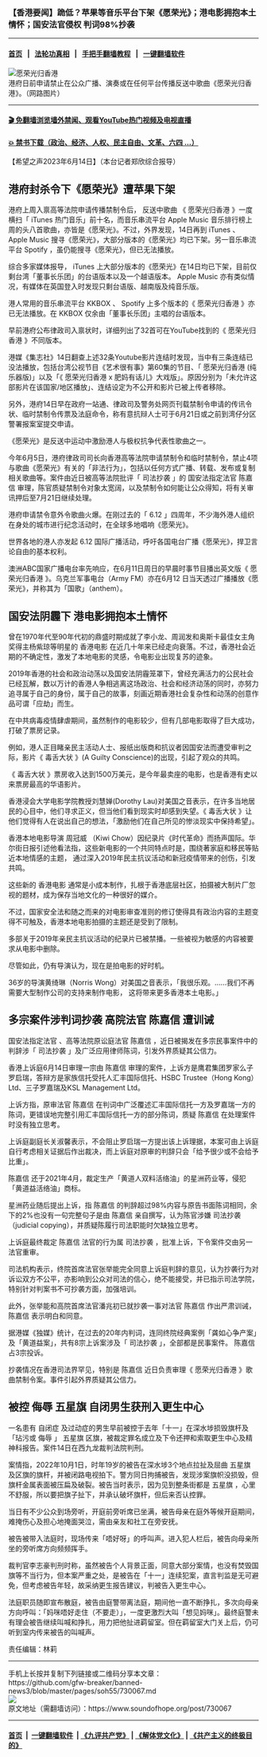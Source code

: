 ### 【香港要闻】跪低？苹果等音乐平台下架《愿荣光》；港电影拥抱本土情怀；国安法官侵权 判词98%抄袭
------------------------

#### [首页](https://github.com/gfw-breaker/banned-news3/blob/master/README.md) &nbsp;&nbsp;|&nbsp;&nbsp; [法轮功真相](https://github.com/begood0513/basic/blob/master/README.md)  &nbsp;&nbsp;|&nbsp;&nbsp; [手把手翻墙教程](https://github.com/gfw-breaker/guides/wiki)  &nbsp;&nbsp;|&nbsp;&nbsp; [一键翻墙软件](https://github.com/gfw-breaker/nogfw/blob/master/README.md)  



<div><img alt="愿荣光归香港" src="https://img.soundofhope.org/2023-01/1673037243638.jpg"/>
<br/><figcaption class="caption">
 港府日前申请禁止在公众广播、演奏或在任何平台传播反送中歌曲《愿荣光归香港》。（网路图片）
</figcaption></div><hr/>

#### [ 🎬  免翻墙浏览墙外禁闻、观看YouTube热门视频及电视直播](https://github.com/gfw-breaker/HelloWorld)

#### [ 💥  禁书下载（政治、经济、人权、民主自由、文革、六四 ...）](https://github.com/gfw-breaker/books/blob/master/README.md)

<div><div class="Content__Wrapper sc-1bvya0-0 elmmKw article_body" data-checkusr="" itemprop="articleBody">
 <div id="post_place_1">
 </div>
 <p class="meta-top">
  <span class="meta">
   【希望之声2023年6月14日】（本台记者郑欣综合报导）
  </span>
 </p>
 <h2>
  <strong>
   港府封杀令下《愿荣光》遭苹果下架
  </strong>
 </h2>
 <p>
  港府上周入禀高等法院申请传播禁制令后，
  <ok href="/term/814680">
   反送中歌曲
  </ok>
  《
  <ok href="/term/147948">
   愿荣光归香港
  </ok>
  》一度横扫「
  <ok href="/term/56746">
   iTunes
  </ok>
  热门音乐」前十名，而音乐串流平台
  <ok href="/term/18716">
   Apple Music
  </ok>
  音乐排行榜上周的头八首歌曲，亦皆是《愿荣光》。不过，外界发现，14日再到
  <ok href="/term/56746">
   iTunes
  </ok>
  、
  <ok href="/term/18716">
   Apple Music
  </ok>
  搜寻《愿荣光》，大部分版本的《愿荣光》均已下架。另一音乐串流平台
  <ok href="/term/11832">
   Spotify
  </ok>
  ，虽仍能搜寻《愿荣光》，但已无法播放。
 </p>
 <p>
  综合多家媒体报导，
  <ok href="/term/56746">
   iTunes
  </ok>
  上大部分版本的《愿荣光》在14日均已下架，目前仅剩台湾「董事长乐团」的台语版本以及一个越语版本。
  <ok href="/term/18716">
   Apple Music
  </ok>
  亦有类似情况，有媒体在英国登入时发现只剩台语版、越南版及纯音乐版。
 </p>
 <p>
  港人常用的音乐串流平台
  <ok href="/term/880631">
   KKBOX
  </ok>
  、
  <ok href="/term/11832">
   Spotify
  </ok>
  上多个版本的《
  <ok href="/term/147948">
   愿荣光归香港
  </ok>
  》亦已无法播放。在
  <ok href="/term/880631">
   KKBOX
  </ok>
  仅余由「董事长乐团」主唱的台语版本。
 </p>
 <p>
  早前港府公布律政司入禀状时，详细列出了32首可在YouTube找到的《
  <ok href="/term/147948">
   愿荣光归香港
  </ok>
  》不同版本。
 </p>
 <p>
  港媒《集志社》14日翻查上述32条Youtube影片连结时发现，当中有三条连结已没法播放，包括台湾公视节目《艺术很有事》第60集的节目、「
  <ok href="/term/147948">
   愿荣光归香港
  </ok>
  (纯乐器版)」以及「《
  <ok href="/term/147948">
   愿荣光归香港
  </ok>
  x 肥妈有话儿》大戏版」。原因分别为「未允许这部影片在该国家/地区播放」、连结设定为不公开和影片已被上传者移除。
 </p>
 <p>
  另外，港府14日早在政府一站通、律政司及警务处网页刊载禁制令申请的传讯令状、临时禁制令传票及法庭命令，称有意抗辩人士可于6月21日或之前到湾仔分区警署报案室提交申请。
 </p>
 <p>
  《愿荣光》是反送中运动中激励港人与极权抗争代表性歌曲之一。
 </p>
 <p>
  今年6月5日，港府律政司司长向香港高等法院申请禁制令和临时禁制令，禁止4项与歌曲《愿荣光》有关的「非法行为」，包括以任何方式广播、转载、发布或复制相关歌曲等。案件由近日被高等法院批评「
  <ok href="/term/880634">
   司法抄袭
  </ok>
  」的
  <ok href="/term/622089">
   国安法指定法官
  </ok>
  <ok href="/term/110131">
   陈嘉信
  </ok>
  审理，陈官质疑禁制令对象太宽阔，以及禁制令如何能让公众得知，将有关审讯押后至7月21日继续处理。
 </p>
 <p>
  港府申请禁令意外令歌曲火爆。在刚过去的「
  <ok href="/term/246484">
   6.12
  </ok>
  」四周年，不少海外港人组织在身处的城市进行纪念活动时，在全球多地唱响《愿荣光》。
 </p>
 <p>
  世界各地的港人亦发起
  <ok href="/term/246484">
   6.12
  </ok>
  国际广播活动，呼吁各国电台广播《愿荣光》，捍卫言论自由的基本权利。
 </p>
 <p>
  澳洲ABC国家广播电台率先响应，在6月11日周日的早晨时事节目播出英文版《
  <ok href="/term/147948">
   愿荣光归香港
  </ok>
  》。乌克兰军事电台（Army FM）亦在6月12
  <!-- -->
  日当天透过广播播放《愿荣光》，并称其为「国歌」（anthem）。
 </p>
 <h2>
  <strong>
   国安法阴霾下 港电影拥抱本土情怀
  </strong>
 </h2>
 <p>
  曾在1970年代至90年代初的鼎盛时期成就了李小龙、周润发和奥斯卡最佳女主角奖得主杨紫琼等明星的
  <ok href="/term/341437">
   香港电影
  </ok>
  在近几十年来已经走向衰落。不过，香港社会近期的不确定性，激发了本地电影的灵感，令电影业出现复苏的迹象。
 </p>
 <p>
  2019年香港的社会和政治动荡以及国安法阴霾笼罩下，曾经充满活力的公民社会已经瓦解，数以万计的香港人争相逃离这场政治、社会和经济动荡的同时，亦努力追寻属于自己的身份，属于自己的故事，刻画近期香港社会复杂性和动荡的创意作品可谓「应劫」而生。
 </p>
 <p>
  在中共病毒疫情肆虐期间，虽然制作的电影较少，但有几部电影取得了巨大成功，打破了票房记录。
 </p>
 <p>
  例如，港人正目睹亲民主活动人士、报纸出版商和抗议者因国安法而遭受审判之际，影片《
  <ok href="/term/838977">
   毒舌大状
  </ok>
  》(A Guilty Conscience)的出现，引起了观众的共鸣。
 </p>
 <p>
  《
  <ok href="/term/838977">
   毒舌大状
  </ok>
  》票房收入达到1500万美元，是今年最卖座的电影，也是香港有史以来票房最高的华语影片。
 </p>
 <p>
  香港浸会大学电影学院教授刘慧婵(Dorothy Lau)对美国之音表示，在许多当地居民的心目中，他们寻求正义，但当他们看到现实时却感到失望。《
  <ok href="/term/838977">
   毒舌大状
  </ok>
  》让他们觉得有人在说出自己的想法，「激励他们在自己所见的惨淡现实中保持希望」。
 </p>
 <p>
  香港本地电影导演
  <ok href="/term/576476">
   周冠威
  </ok>
  （Kiwi Chow）因纪录片《时代革命》而扬声国际。华尔街日报引述他看法指，这些新电影的一个共同特点时是，围绕著家庭和移民等贴近本地情感的主题， 通过深入2019年民主抗议活动和新冠疫情带来的创伤，引发共鸣。
 </p>
 <p>
  这些新的
  <ok href="/term/341437">
   香港电影
  </ok>
  通常是小成本制作，扎根于香港底层社区，拍摄被大制片厂忽视的题材，成为保存当地文化的一种很好的媒介。
 </p>
 <p>
  不过，国家安全法和随之而来的对电影审查准则的修订使得具有政治内容的主题变得不可触及，香港本地电影拍摄的主题还是受到了限制。
 </p>
 <p>
  多部关于2019年亲民主抗议活动的纪录片已被禁播。一些被视为敏感的内容被要求从电影中删除。
 </p>
 <p>
  尽管如此，仍有导演认为，现在是拍电影的好时机。
 </p>
 <p>
  36岁的导演黄绮琳（Norris Wong）对美国之音表示，「我很乐观。......我们不再需要大型制作公司的支持来制作电影， 这将带来更多香港本土电影。」
 </p>
 <h2>
  <strong>
   多宗案件涉判词抄袭 高院法官
   <ok href="/term/110131">
    陈嘉信
   </ok>
   遭训诫
  </strong>
 </h2>
 <p>
  <ok href="/term/622089">
   国安法指定法官
  </ok>
  、高等法院原讼庭法官
  <ok href="/term/110131">
   陈嘉信
  </ok>
  ，近日被揭发在多宗民事案件中的判辞涉「
  <ok href="/term/880634">
   司法抄袭
  </ok>
  」及广泛应用律师陈词，引发外界质疑其公信力。
 </p>
 <p>
  香港上诉庭6月14日审理一宗由
  <ok href="/term/110131">
   陈嘉信
  </ok>
  审理的案件，上诉方是鹰君集团罗家么子罗启瑞，答辩方是家族信托受托人汇丰国际信托、HSBC Trustee（Hong Kong） Ltd、三子罗嘉瑞及KSL Management Ltd。
 </p>
 <p>
  上诉方指，原审法官
  <ok href="/term/110131">
   陈嘉信
  </ok>
  在判词中广泛覆述汇丰国际信托一方及罗嘉瑞一方的陈词，更错误地完整引用汇丰国际信托一方的部分陈词，质疑
  <ok href="/term/110131">
   陈嘉信
  </ok>
  在处理案件时没有独立思考。
 </p>
 <p>
  上诉庭副庭长关淑馨表示，不会阻止罗启瑞一方提出该上诉理据，本案可由上诉庭自行考虑相关证据后作出裁决，而上诉庭对原审的判辞只会「给予很少或不会给予比重」。
 </p>
 <p>
  <ok href="/term/110131">
   陈嘉信
  </ok>
  还于2021年4月，裁定生产「黄道人双料活络油」的星洲药业等，侵犯「黄道益活络油」商标。
 </p>
 <p>
  星洲药业随后提出上诉，指
  <ok href="/term/110131">
   陈嘉信
  </ok>
  的判辞超过98%内容与原告书面陈词相同，余下的2%也没有一句完整句子是由
  <ok href="/term/110131">
   陈嘉信
  </ok>
  亲自撰写，认为陈官涉嫌
  <ok href="/term/880634">
   司法抄袭
  </ok>
  （judicial copying），并质疑陈履行司法职能时欠缺独立思考。
 </p>
 <p>
  上诉庭最终裁定
  <ok href="/term/110131">
   陈嘉信
  </ok>
  法官的行为属
  <ok href="/term/880634">
   司法抄袭
  </ok>
  ，批准上诉，下令案件交由另一法官重审。
 </p>
 <p>
  司法机构表示，终院首席法官张举能完全同意上诉庭判辞的意见，认为抄袭行为对诉讼双方不公平，亦影响到公众对司法的信心，绝不能接受，并已指示司法学院，特别针对判案书不可抄袭方面，加强培训。
 </p>
 <p>
  此外，张举能和高院首席法官潘兆初已就抄袭一事对法官
  <ok href="/term/110131">
   陈嘉信
  </ok>
  作出严肃训诫，
  <ok href="/term/110131">
   陈嘉信
  </ok>
  表示明白和同意。
 </p>
 <p>
  据港媒《独媒》统计，在过去的20年内判词，连同终院经典案例「龚如心争产案」及「黄道益案」，共有8宗上诉案涉及「
  <ok href="/term/880634">
   司法抄袭
  </ok>
  」，全部都是民事案件。
  <ok href="/term/110131">
   陈嘉信
  </ok>
  占3宗投诉。
 </p>
 <p>
  抄袭情况在香港司法界罕见，特别是
  <ok href="/term/110131">
   陈嘉信
  </ok>
  近日负责审理《
  <ok href="/term/147948">
   愿荣光归香港
  </ok>
  》歌曲禁制令案。事件引起外界质疑其公信力。
 </p>
 <h2>
  <strong>
   被控
   <ok href="/term/26891">
    侮辱
   </ok>
   <ok href="/term/11607">
    五星旗
   </ok>
   自闭男生获刑入更生中心
  </strong>
 </h2>
 <p>
  一名患有
  <ok href="/term/4225">
   自闭症
  </ok>
  及过动症的男生早前被控于去年「十一」在深水埗损毁旗杆及「玷污或
  <ok href="/term/26891">
   侮辱
  </ok>
  」
  <ok href="/term/11607">
   五星旗
  </ok>
  区旗，被裁定罪名成立及下令还押和索取更生中心及精神科报告。案件14日在西九龙裁判法院判刑。
 </p>
 <p>
  案情指，2022年10月1日，时年19岁的被告在深水埗3个地点拉扯及屈曲
  <ok href="/term/11607">
   五星旗
  </ok>
  及区旗的旗杆，并被闭路电视拍下。警方同日拘捕被告，发现涉案旗帜没损毁，但旗杆金属表面被压扁及破裂。被告当时表示，因为见到整条街都是
  <ok href="/term/11607">
   五星旗
  </ok>
  ，心里不舒服，所以要把旗子扯下，并承认破坏旗杆，但后来否认控罪。
 </p>
 <p>
  当日有不少公众到场旁听，开庭前旁听席已坐满，被告母亲在庭外等候开庭期间，难掩伤心及担心地掩面哭泣，需由亲友和社工在旁安抚。
 </p>
 <p>
  被告被带入法庭时，现场传来「唔好呀」的呼叫声。进入犯人栏后，被告向母亲所坐的旁听席方向频频挥手。
 </p>
 <p>
  裁判官李志豪判刑时称，虽然被告个人背景正面，同意大部分案情，也没有焚毁国旗等不当行为，但本案严重之处，是被告在「十一」连续犯案，直言判监是无可避免，但考虑被告年轻，故采纳更生报告建议，判被告入更生中心。
 </p>
 <p>
  法庭职员随即宣布散庭，被告由庭警带离法庭，期间他一直不断挣扎，多次向母亲方向呼叫：「妈咪唔好走住（不要走）」，一度更激烈大叫「想见妈咪」。最终庭警未有理会被告继续叫喊和挣扎，用力把他扯进羁留室。但在羁留室大门关上后，仍可听到室内传来被告的叫喊声。
 </p>
 <p class="meta-btm">
  责任编辑：林莉
 </p>
</div>
</div>
<hr/>
手机上长按并复制下列链接或二维码分享本文章：<br/>
https://github.com/gfw-breaker/banned-news3/blob/master/pages/soh55/730067.md <br/>
<a href='https://github.com/gfw-breaker/banned-news3/blob/master/pages/soh55/730067.md'><img src='https://github.com/gfw-breaker/banned-news3/blob/master/pages/soh55/730067.md.png'/></a> <br/>
原文地址（需翻墙访问）：https://www.soundofhope.org/post/730067


------------------------
#### [首页](https://github.com/gfw-breaker/banned-news3/blob/master/README.md) &nbsp;|&nbsp; [一键翻墙软件](https://github.com/gfw-breaker/nogfw/blob/master/README.md) &nbsp;| [《九评共产党》](https://github.com/gfw-breaker/9ping.md/blob/master/README.md#九评之一评共产党是什么) | [《解体党文化》](https://github.com/gfw-breaker/jtdwh.md/blob/master/README.md) | [《共产主义的终极目的》](https://github.com/gfw-breaker/gczydzjmd.md/blob/master/README.md)


<img src='http://gfw-breaker.win/banned-news3/pages/soh55/730067.md' width='0px' height='0px'/>